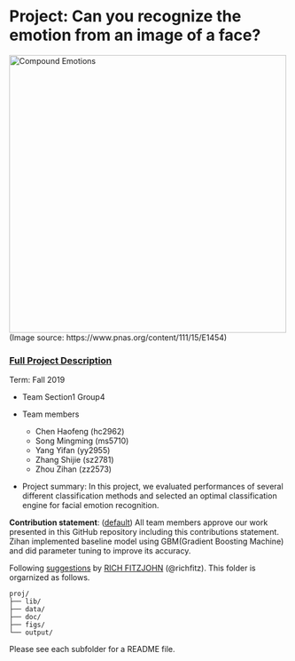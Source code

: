# Project: Can you recognize the emotion from an image of a face? 
<img src="figs/CE.jpg" alt="Compound Emotions" width="500"/>
(Image source: https://www.pnas.org/content/111/15/E1454)

### [Full Project Description](doc/project3_desc.md)

Term: Fall 2019

+ Team Section1 Group4
+ Team members
	+ Chen Haofeng (hc2962)
	+ Song Mingming (ms5710)
	+ Yang Yifan (yy2955)
	+ Zhang Shijie (sz2781)
	+ Zhou Zihan (zz2573)

+ Project summary: In this project, we evaluated performances of several different classification methods and selected an optimal classification engine for facial emotion recognition. 
	

**Contribution statement**: ([default](doc/a_note_on_contributions.md)) All team members approve our work presented in this GitHub repository including this contributions statement. Zihan implemented baseline model using GBM(Gradient Boosting Machine) and did parameter tuning to improve its accuracy.

Following [suggestions](http://nicercode.github.io/blog/2013-04-05-projects/) by [RICH FITZJOHN](http://nicercode.github.io/about/#Team) (@richfitz). This folder is orgarnized as follows.

```
proj/
├── lib/
├── data/
├── doc/
├── figs/
└── output/
```

Please see each subfolder for a README file.
